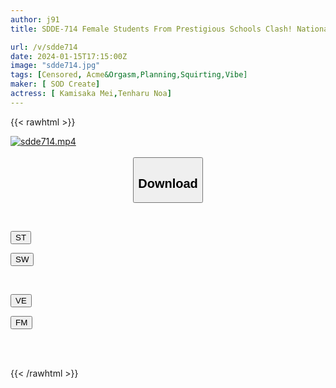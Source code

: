 ```yaml
---
author: j91
title: SDDE-714 Female Students From Prestigious Schools Clash! National ○ School Student Piston Vibrator Quiz Championship 2 A Turbulent Youth Quiz Variety Show ~Difficulty Level And Orgasm Power Up! ~ A Series Of Intense Answers With Lots Of Squirting!

url: /v/sdde714
date: 2024-01-15T17:15:00Z
image: "sdde714.jpg"
tags: [Censored, Acme&Orgasm,Planning,Squirting,Vibe]
maker: [ SOD Create]
actress: [ Kamisaka Mei,Tenharu Noa]
---
```



{{< rawhtml >}}

<div class="video" data-videoid="A430QDJLMrSX8dD">
    <a href="javascript:;">
        <img src="/v/sdde714/sdde714.jpg" width="WIDTH" height="HEIGHT" alt="sdde714.mp4" loading="lazy">
    </a>
</div>

<script type="text/javascript" src="https://j91.asia/asset/on-demand-st.js"></script>

<br>
  <link rel="stylesheet" href="https://j91.asia/asset/bs5.css">
  
  <center>
  <button class="btn btn-primary" type="button" data-bs-toggle="collapse" data-bs-target=".multi-collapse" aria-expanded="false" aria-controls="multiCollapseExample1 multiCollapseExample2"><h2>Download</h2></button></center>
</p>
<div class="row">
  <div class="col">
    <div class="collapse multi-collapse" id="multiCollapseExample1">
      <div class="card card-body">
	      	      <br>
<div class="buttons">  
<p><a href="https://streamtape.to/v/A430QDJLMrSX8dD" target="_blank"><button class="btn-hover color-3"><i class="fa fa-download"></i> ST</button></a></p>
<p><a href="https://flaswish.com/dx7p5m1ejsav" target="_blank"><button class="btn-hover color-2"><i class="fa fa-download"></i> SW</button></a></p></div>
    </div>
  </div>
</div>
  <div class="col">
    <div class="collapse multi-collapse" id="multiCollapseExample2">
      <div class="card card-body">
	      <br>
<div class="buttons">
<p><a href="https://veev.to/d/ZPNbYzSjCaMZdGyKlnQc7WcTTyEGwIIqeXBmTE" target="_blank"><button class="btn-hover color-9"><i class="fa fa-download"></i> VE</button></a></p>
<p><a href="https://filemoon.sx/d/82s4wzv2zk8c" target="_blank"><button class="btn-hover color-8"><i class="fa fa-download"></i> FM</button></a></p></div>
<br><br>
      </div>
    </div>
  </div>
</div>

{{< /rawhtml >}}